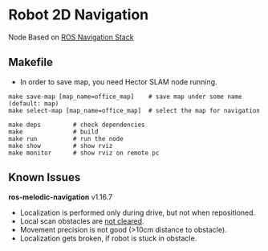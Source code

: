 # Robot 2D Navigation

Node Based on [ROS Navigation Stack](http://wiki.ros.org/navigation)

## Makefile

* In order to save map, you need Hector SLAM node running.
```
make save-map [map_name=office_map]    # save map under some name (default: map)
make select-map [map_name=office_map]  # select the map for navigation

make deps         # check dependencies
make              # build
make run          # run the node
make show         # show rviz
make monitor      # show rviz on remote pc
```

## Known Issues

**ros-melodic-navigation** v1.16.7

* Localization is performed only during drive, but not when repositioned.
* Local scan obstacles are [not cleared](https://answers.ros.org/question/257286/obstacles-are-not-cleared-completely-in-costmap/).
* Movement precision is not good (>10cm distance to obstacle).
* Localization gets broken, if robot is stuck in obstacle.
